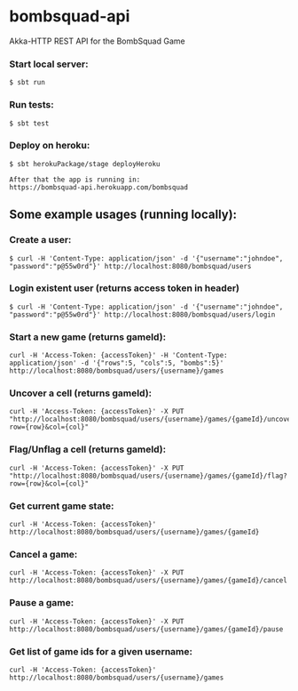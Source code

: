 # bombsquad-api
Akka-HTTP REST API for the BombSquad Game

### Start local server: 
```
$ sbt run
```

### Run tests:
```
$ sbt test
```

### Deploy on heroku:
```
$ sbt herokuPackage/stage deployHeroku

After that the app is running in:
https://bombsquad-api.herokuapp.com/bombsquad
```

## Some example usages (running locally):

### Create a user:
```
$ curl -H 'Content-Type: application/json' -d '{"username":"johndoe", "password":"p@55w0rd"}' http://localhost:8080/bombsquad/users
```
### Login existent user (returns access token in header)
```
$ curl -H 'Content-Type: application/json' -d '{"username":"johndoe", "password":"p@55w0rd"}' http://localhost:8080/bombsquad/users/login
```
### Start a new game (returns gameId):
```
curl -H 'Access-Token: {accessToken}' -H 'Content-Type: application/json' -d '{"rows":5, "cols":5, "bombs":5}' http://localhost:8080/bombsquad/users/{username}/games
```
### Uncover a cell (returns gameId):
```
curl -H 'Access-Token: {accessToken}' -X PUT "http://localhost:8080/bombsquad/users/{username}/games/{gameId}/uncover?row={row}&col={col}"
```
### Flag/Unflag a cell (returns gameId):
```
curl -H 'Access-Token: {accessToken}' -X PUT "http://localhost:8080/bombsquad/users/{username}/games/{gameId}/flag?row={row}&col={col}"
```
### Get current game state:
```
curl -H 'Access-Token: {accessToken}' http://localhost:8080/bombsquad/users/{username}/games/{gameId}
```
### Cancel a game:
```
curl -H 'Access-Token: {accessToken}' -X PUT http://localhost:8080/bombsquad/users/{username}/games/{gameId}/cancel
```
### Pause a game:
```
curl -H 'Access-Token: {accessToken}' -X PUT http://localhost:8080/bombsquad/users/{username}/games/{gameId}/pause
```
### Get list of game ids for a given username:
```
curl -H 'Access-Token: {accessToken}' http://localhost:8080/bombsquad/users/{username}/games
```


